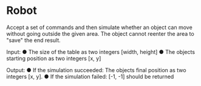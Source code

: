 # Robot
Accept a set of commands and then simulate whether an object can move without going outside the given area. 
The object cannot reenter the area to "save" the end result.

Input: 
● The size of the table as two integers [width, height]
● The objects starting position as two integers [x, y]

Output:
● If the simulation succeeded: The objects final position as two integers [x, y].
● If the simulation failed: [-1, -1] should be returned
